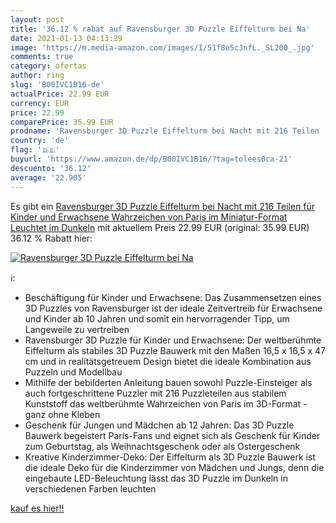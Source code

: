 ```yaml
---
layout: post
title: '36.12 % rabat auf Ravensburger 3D Puzzle Eiffelturm bei Na'
date: 2021-01-13 04:13:29
image: 'https://m.media-amazon.com/images/I/51f8e5cJnfL._SL200_.jpg'
comments: true
category: ofertas
author: ring
slug: 'B00IVC1B16-de'
actualPrice: 22.99 EUR
currency: EUR
price: 22.99
comparePrice: 35.99 EUR
prodname: 'Ravensburger 3D Puzzle Eiffelturm bei Nacht mit 216 Teilen  für Kinder und Erwachsene  Wahrzeichen von Paris im Miniatur-Format  Leuchtet im Dunkeln'
country: 'de'
flag: '🇩🇪'
buyurl: 'https://www.amazon.de/dp/B00IVC1B16/?tag=tolees0ca-21'
descuento: '36.12'
average: '22.905'
---
```


Es gibt ein [Ravensburger 3D Puzzle Eiffelturm bei Nacht mit 216 Teilen  für Kinder und Erwachsene  Wahrzeichen von Paris im Miniatur-Format  Leuchtet im Dunkeln](https://www.amazon.de/dp/B00IVC1B16/?tag=tolees0ca-21) mit aktuellem Preis 22.99 EUR (original: 35.99 EUR) 36.12 % Rabatt hier:

[![Ravensburger 3D Puzzle Eiffelturm bei Na](https://m.media-amazon.com/images/I/51f8e5cJnfL._SL200_.jpg)](https://www.amazon.de/dp/B00IVC1B16/?tag=tolees0ca-21)

ℹ️:

- Beschäftigung für Kinder und Erwachsene: Das Zusammensetzen eines 3D Puzzles von Ravensburger ist der ideale Zeitvertreib für Erwachsene und Kinder ab 10 Jahren und somit ein hervorragender Tipp, um Langeweile zu vertreiben
- Ravensburger 3D Puzzle für Kinder und Erwachsene: Der weltberühmte Eiffelturm als stabiles 3D Puzzle Bauwerk mit den Maßen 16,5 x 16,5 x 47 cm und in realitätsgetreuem Design bietet die ideale Kombination aus Puzzeln und Modellbau
- Mithilfe der bebilderten Anleitung bauen sowohl Puzzle-Einsteiger als auch fortgeschrittene Puzzler mit 216 Puzzleteilen aus stabilem Kunststoff das weltberühmte Wahrzeichen von Paris im 3D-Format - ganz ohne Kleben
- Geschenk für Jungen und Mädchen ab 12 Jahren: Das 3D Puzzle Bauwerk begeistert Paris-Fans und eignet sich als Geschenk für Kinder zum Geburtstag, als Weihnachtsgeschenk oder als Ostergeschenk
- Kreative Kinderzimmer-Deko: Der Eiffelturm als 3D Puzzle Bauwerk ist die ideale Deko für die Kinderzimmer von Mädchen und Jungs, denn die eingebaute LED-Beleuchtung lässt das 3D Puzzle im Dunkeln in verschiedenen Farben leuchten

[kauf es hier!!](https://www.amazon.de/dp/B00IVC1B16/?tag=tolees0ca-21)
